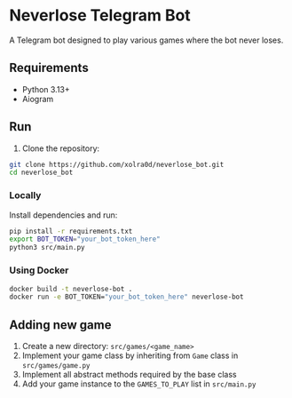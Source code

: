 # Neverlose Telegram Bot

A Telegram bot designed to play various games where the bot never loses.

## Requirements

- Python 3.13+
- Aiogram

## Run
1. Clone the repository:
```bash
git clone https://github.com/xolra0d/neverlose_bot.git
cd neverlose_bot
```

### Locally
Install dependencies and run:
```bash
pip install -r requirements.txt 
export BOT_TOKEN="your_bot_token_here"
python3 src/main.py
```

### Using Docker
```bash
docker build -t neverlose-bot .
docker run -e BOT_TOKEN="your_bot_token_here" neverlose-bot
```

## Adding new game

1. Create a new directory: `src/games/<game_name>`
2. Implement your game class by inheriting from `Game` class in `src/games/game.py`
3. Implement all abstract methods required by the base class
4. Add your game instance to the `GAMES_TO_PLAY` list in `src/main.py`
